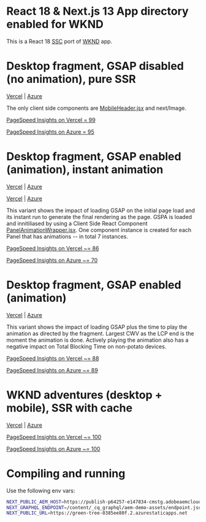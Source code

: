 # React 18 & Next.js 13 App directory enabled for WKND

This is a React 18 [SSC](https://nextjs.org/docs/advanced-features/react-18/server-components) port of [WKND](https://app.wknd.site) app.

# Desktop fragment, GSAP disabled (no animation), pure SSR

[Vercel](https://ssc-sparkle.vercel.app/noanimation) | 
[Azure](https://green-tree-0385ee80f.2.azurestaticapps.net/noanimation)

The only client side components are [MobileHeader.jsx](./components/MobileHeader.jsx) and next/Image.

[PageSpeed Insights on Vercel = 99](https://pagespeed.web.dev/report?url=https%3A%2F%2Fssc-sparkle.vercel.app%2Fnoanimation)

[PageSpeed Insights on Azure = 95](https://pagespeed.web.dev/report?url=https%3A%2F%2Fgreen-tree-0385ee80f.2.azurestaticapps.net%2Fnoanimation)

# Desktop fragment, GSAP enabled (animation), instant animation

[Vercel](https://ssc-sparkle.vercel.app/?debugAnim=instant) | 
[Azure](https://green-tree-0385ee80f.2.azurestaticapps.net/?debugAnim=instant)

[Vercel](https://ssc-sparkle.vercel.app/instantanimation) | 
[Azure](https://green-tree-0385ee80f.2.azurestaticapps.net/instantanimation)

This variant shows the impact of loading GSAP on the initial page load and its instant run to generate the final rendering as the page. GSPA is loaded and innitiliased by using a Client Side React Component [PanelAnimationWrapper.jsx](./components/PanelAnimationWrapper.jsx). One component instance is created for each Panel that has animations -- in total 7 instances.

[PageSpeed Insights on Vercel ~= 86](https://pagespeed.web.dev/report?url=https%3A%2F%2Fssc-sparkle.vercel.app%2F%3FdebugAnim%3Dinstant)

[PageSpeed Insights on Azure ~= 70](https://pagespeed.web.dev/report?url=https%3A%2F%2Fgreen-tree-0385ee80f.2.azurestaticapps.net%2F%3FdebugAnim%3Dinstant)

# Desktop fragment, GSAP enabled (animation)

[Vercel](https://ssc-sparkle.vercel.app/) | 
[Azure](https://green-tree-0385ee80f.2.azurestaticapps.net/)

This variant shows the impact of loading GSAP plus the time to play the animation as directed by the fragment.
Largest CWV as the LCP end is the moment the animation is done. Actively playing the animation also has a negative impact on
Total Blocking Time on non-potato devices.

[PageSpeed Insights on Vercel ~= 88](https://pagespeed.web.dev/report?url=https%3A%2F%2Fssc-sparkle.vercel.app%2F)

[PageSpeed Insights on Azure ~= 89](https://pagespeed.web.dev/report?url=https%3A%2F%2Fgreen-tree-0385ee80f.2.azurestaticapps.net%2F)

# WKND adventures (desktop + mobile), SSR with cache

[Vercel](https://ssc-sparkle.vercel.app/adventures) | 
[Azure](https://green-tree-0385ee80f.2.azurestaticapps.net/adventures)


[PageSpeed Insights on Vercel ~= 100](https://pagespeed.web.dev/report?url=https%3A%2F%2Fssc-sparkle.vercel.app%2Fadventures)

[PageSpeed Insights on Azure ~= 100](https://pagespeed.web.dev/report?url=https%3A%2F%2Fgreen-tree-0385ee80f.2.azurestaticapps.net%2Fadventures)


# Compiling and running

Use the following env vars:
    
```bash
NEXT_PUBLIC_AEM_HOST=https://publish-p64257-e147834-cmstg.adobeaemcloud.com
NEXT_GRAPHQL_ENDPOINT=/content/_cq_graphql/aem-demo-assets/endpoint.json
NEXT_PUBLIC_URL=https://green-tree-0385ee80f.2.azurestaticapps.net
```
